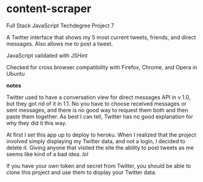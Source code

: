 # content-scraper
Full Stack JavaScript Techdegree Project 7

A Twitter interface that shows my 5 most current tweets, friends, and direct messages.  Also allows me to post a tweet.

JavaScript validated with JSHint

Checked for cross browser compatibility with Firefox, Chrome, and Opera in Ubuntu

**notes**

Twitter used to have a conversation view for direct messages API in v 1.0, but they got rid of it in 1.1.  No you have to choose received messages or sent messages, and there is no good way to request them both and then paste them together.  As best I can tell, Twitter has no good explanation for why they did it this way.

At first I set this app up to deploy to heroku.  When I realized that the project involved simply displaying my Twitter data, and not a login, I decided to delete it.  Giving anyone that visited the site the ability to post tweets as me seems like kind of a bad idea. *lol*

If you have your own token and secret from Twitter, you should be able to clone this project and use them to display your Twitter data.